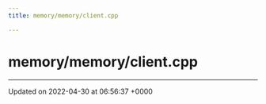 ```yaml
---
title: memory/memory/client.cpp

---
```


# memory/memory/client.cpp








-------------------------------

Updated on 2022-04-30 at 06:56:37 +0000
